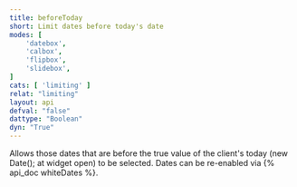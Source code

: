 ```yaml
---
title: beforeToday
short: Limit dates before today's date
modes: [
	'datebox',
	'calbox',
	'flipbox',
	'slidebox',
]
cats: [ 'limiting' ]
relat: "limiting"
layout: api
defval: "false"
dattype: "Boolean"
dyn: "True"
---
```


Allows those dates that are before the true value of the client's today
(new Date(); at widget open) to be selected. Dates can be re-enabled via {% api_doc whiteDates %}.

